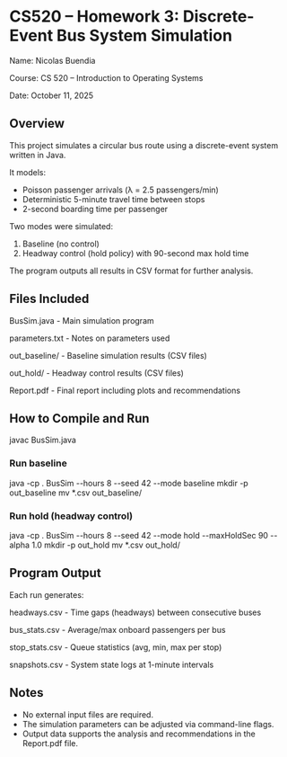# CS520 – Homework 3: Discrete-Event Bus System Simulation
Name: Nicolas Buendia

Course: CS 520 – Introduction to Operating Systems

Date: October 11, 2025

## Overview

This project simulates a circular bus route using a discrete-event system written in Java.

It models:
- Poisson passenger arrivals (λ = 2.5 passengers/min)
- Deterministic 5-minute travel time between stops
- 2-second boarding time per passenger

Two modes were simulated:
1. Baseline (no control)
2. Headway control (hold policy) with 90-second max hold time

The program outputs all results in CSV format for further analysis.

## Files Included

BusSim.java           - Main simulation program

parameters.txt        - Notes on parameters used

out_baseline/         - Baseline simulation results (CSV files)

out_hold/             - Headway control results (CSV files)

Report.pdf            - Final report including plots and recommendations


## How to Compile and Run

javac BusSim.java

### Run baseline
java -cp . BusSim --hours 8 --seed 42 --mode baseline
mkdir -p out_baseline
mv *.csv out_baseline/

### Run hold (headway control)
java -cp . BusSim --hours 8 --seed 42 --mode hold --maxHoldSec 90 --alpha 1.0
mkdir -p out_hold
mv *.csv out_hold/

## Program Output

Each run generates:

  headways.csv   - Time gaps (headways) between consecutive buses
  
  bus_stats.csv  - Average/max onboard passengers per bus
  
  stop_stats.csv - Queue statistics (avg, min, max per stop)
  
  snapshots.csv  - System state logs at 1-minute intervals

## Notes

- No external input files are required.
- The simulation parameters can be adjusted via command-line flags.
- Output data supports the analysis and recommendations in the Report.pdf file.
